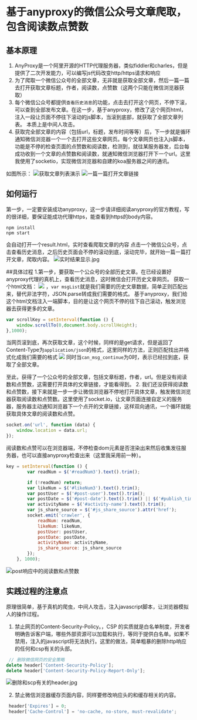 # 基于anyproxy的微信公众号文章爬取，包含阅读数点赞数

## 基本原理
1. AnyProxy是一个阿里开源的HTTP代理服务器，类似fiddler和charles，但是提供了二次开发能力，可以编写js代码改变http/https请求和响应
2. 为了爬取一个微信公众号的全部文章，无非就是获取全部文章，然后一篇一篇去打开获取文章标题，作者，阅读数，点赞数（这两个只能在微信浏览器获取）
3. 每个微信公众号都提供`查看历史消息`的功能，点击去打开这个网页，不停下滚，可以查到全部发布文章。在这一步，基于anyproxy，修改了这个网页html，注入一段让页面不停往下滚动的js脚本，当滚到底部，就获取了全部文章列表。 本质上是中间人攻击。
4. 获取完全部文章的内容（包括url，标题，发布时间等等）后，下一步就是循环通知微信浏览器一个一个去打开这些文章网页。每个文章网页也注入js脚本，功能是不停的检查页面的点赞数和阅读数，检测到，就往某服务器发，后台每成功收到一个文章的点赞数和阅读数，就通知微信浏览器打开下一个url。这里我使用了socketio，实现微信浏览器和自建的koa服务器之间的通讯。

如图所示：
![获取文章列表演示](http://upload-images.jianshu.io/upload_images/2058960-968978f9198c86ef.gif?imageMogr2/auto-orient/strip%7CimageView2/2/w/1240)
![一篇一篇打开文章链接](http://upload-images.jianshu.io/upload_images/2058960-4ed350ce068446a2.gif?imageMogr2/auto-orient/strip%7CimageView2/2/w/1240)


## 如何运行
第一步，一定要安装成功anyproxy，这一步请详细阅读anyproxy的官方教程，写的很详细，要保证能成功代理https，能查看到https的body内容。

```
npm install
npm start
```
会自动打开一个result.html，实时查看爬取文章的内容
点击一个微信公众号，点击查看历史消息，之后历史页面会不停的滚动到底，滚动完毕，就开始一篇一篇打开文章，爬取内容。
![实时结果显示.jpg](http://upload-images.jianshu.io/upload_images/2058960-da9d9bae50979ad3.jpg?imageMogr2/auto-orient/strip%7CimageView2/2/w/800)

##具体过程
1.第一步，要获取一个公众号的全部历史文章。在已经设置好anyproxy代理的真机上，查看历史消息，这时微信会打开历史文章网页。
获取一个html文档：
![](http://upload-images.jianshu.io/upload_images/2058960-9830eb06c47ed549.jpg?imageMogr2/auto-orient/strip%7CimageView2/2/w/800)
，`var msgList`就是我们需要的历史文章数据，简单正则匹配出来，替代非法字符，JSON.parse转成我们需要的格式。 基于anyproxy，我们给这个html文档注入一端脚本，目的是让这个网页不停的往下自己滚动，触发浏览器去获得更多的文章。
```javascript
var scrollKey = setInterval(function () {
    window.scrollTo(0,document.body.scrollHeight);
},1000);
```
当网页滚到底，再次获取文章，这个时候，同样的是get请求，但是返回了Content-Type为`application/json`的格式，这里同样的方法，正则匹配找出并格式化成我们需要的格式
![](http://upload-images.jianshu.io/upload_images/2058960-bf19d52ee8071a0f.jpg?imageMogr2/auto-orient/strip%7CimageView2/2/w/1240)
同时当`can_msg_continue`为0时，表示已经拉到底，获取了全部文章。

至此，获得了一个公众号的全部文章，包括文章标题，作者，url。但是没有阅读数和点赞数，这需要打开具体的文章链接，才能看得到。
2. 我们还没获得阅读数和点赞数，接下来就是一步一步让微信浏览器不停地打开具体文章，触发微信浏览器获取阅读数和点赞数。这里使用了socket.io，让文章页面连接自定义的服务器，服务器主动通知浏览器下一个点开的文章链接，这样双向通讯，一个循环就能获取具体文章的阅读数和点赞。
``` javascript
socket.on('url', function (data) {
    window.location = data.url;
});
```
阅读数和点赞可以在浏览器端，不停检查dom元素是否渲染出来然后收集发往服务器，也可以直接anyproxy检查出来（这里我采用前一种）。
``` javascript
key = setInterval(function () {
        var readNum = $('#readNum3').text().trim();

        if (!readNum) return;
        var likeNum = $('#likeNum3').text().trim();
        var postUser = $('#post-user').text().trim();
        var postDate = $('#post-date').text().trim() || $('#publish_time').text().trim();
        var activityName = $('#activity-name').text().trim();
        var js_share_source = $('#js_share_source').attr('href');
        socket.emit('crawler', {
            readNum: readNum,
            likeNum: likeNum,
            postUser: postUser,
            postDate: postDate,
            activityName: activityName,
            js_share_source: js_share_source
        });
    }, 1000);
````

![post响应中的阅读数和点赞数](http://upload-images.jianshu.io/upload_images/2058960-03c536e58a47f047.jpg?imageMogr2/auto-orient/strip%7CimageView2/2/w/800)


## 实践过程的注意点
原理很简单，基于真机的爬虫，中间人攻击，注入javascript脚本，让浏览器模拟人的操作过程。

1. 禁止网页的Content-Security-Policy。，CSP 的实质就是白名单制度，开发者明确告诉客户端，哪些外部资源可以加载和执行，等同于提供白名单。如果不禁用，注入的javascript将无法执行。这里的做法，简单粗暴的删除http响应的任何和csp有关的头部。
``` javascript
 // 删除微信网页的安全策略
delete header['Content-Security-Policy'];
delete header['Content-Security-Policy-Report-Only'];
```
![删除和scp有关的header.jpg](http://upload-images.jianshu.io/upload_images/2058960-b39d4167e3039a28.jpg?imageMogr2/auto-orient/strip%7CimageView2/2/w/800)

2. 禁止微信浏览器缓存页面内容，同样要修改响应头的和缓存相关的内容。
```javascript
 header['Expires'] = 0;
 header['Cache-Control'] = 'no-cache, no-store, must-revalidate';
```
